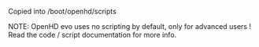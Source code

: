 Copied into /boot/openhd/scripts

NOTE: OpenHD evo uses no scripting by default, only for advanced users !
Read the code / script documentation for more info.